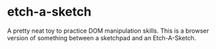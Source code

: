 # etch-a-sketch
A pretty neat toy to practice DOM manipulation skills. This is a browser version of something between a sketchpad and an Etch-A-Sketch.
